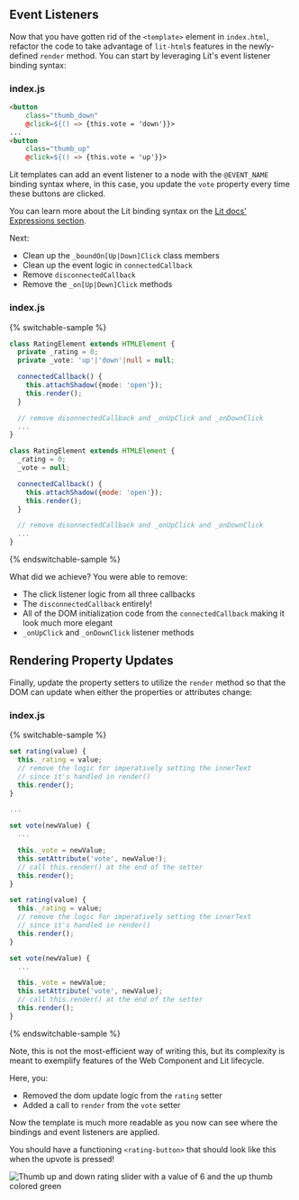 ## Event Listeners

Now that you have gotten rid of the `<template>` element in `index.html`, refactor the code to take advantage of `lit-html`s features in the newly-defined `render` method. You can start by leveraging Lit's event listener binding syntax:

### index.js

```html
<button
    class="thumb_down"
    @click=${() => {this.vote = 'down'}}>
...
<button
    class="thumb_up"
    @click=${() => {this.vote = 'up'}}>
```

Lit templates can add an event listener to a node with the `@EVENT_NAME` binding syntax where, in this case, you update the `vote` property every time these buttons are clicked.

<aside class="info">
You can learn more about the Lit binding syntax on the <a href="https://lit.dev/docs/templates/expressions/">Lit docs' Expressions section</a>.
</aside>

Next:

* Clean up the `_boundOn[Up|Down]Click` class members
* Clean up the event logic in `connectedCallback`
* Remove `disconnectedCallback`
* Remove the `_on[Up|Down]Click` methods

### index.js

{% switchable-sample %}

```ts
class RatingElement extends HTMLElement {
  private _rating = 0;
  private _vote: 'up'|'down'|null = null;

  connectedCallback() {
    this.attachShadow({mode: 'open'});
    this.render();
  }

  // remove disonnectedCallback and _onUpClick and _onDownClick
  ...
}
```

```js
class RatingElement extends HTMLElement {
  _rating = 0;
  _vote = null;

  connectedCallback() {
    this.attachShadow({mode: 'open'});
    this.render();
  }

  // remove disonnectedCallback and _onUpClick and _onDownClick
  ...
}
```

{% endswitchable-sample %}

What did we achieve? You were able to remove:

* The click listener logic from all three callbacks
* The `disconnectedCallback` entirely!
* All of the DOM initialization code from the `connectedCallback` making it look much more elegant
* `_onUpClick` and `_onDownClick` listener methods

## Rendering Property Updates

Finally, update the property setters to utilize the `render` method so that the DOM can update when either the properties or attributes change:

### index.js

{% switchable-sample %}

```ts
set rating(value) {
  this._rating = value;
  // remove the logic for imperatively setting the innerText
  // since it's handled in render()
  this.render();
}

...

set vote(newValue) {
  ...

  this._vote = newValue;
  this.setAttribute('vote', newValue!);
  // call this.render() at the end of the setter
  this.render();
}
```

```js
set rating(value) {
  this._rating = value;
  // remove the logic for imperatively setting the innerText
  // since it's handled in render()
  this.render();
}

set vote(newValue) {
  ...

  this._vote = newValue;
  this.setAttribute('vote', newValue);
  // call this.render() at the end of the setter
  this.render();
}
```

{% endswitchable-sample %}

<aside class="warning">
Note, this is not the most-efficient way of writing this, but its complexity is meant to exemplify features of the Web Component and Lit lifecycle.
</aside>

Here, you:

* Removed the dom update logic from the `rating` setter
* Added a call to `render` from the `vote` setter

Now the template is much more readable as you now can see where the bindings and event listeners are applied.

You should have a functioning `<rating-button>` that should look like this when the upvote is pressed!

<img style="display:block;margin:0 auto;" src="/images/tutorials/wc-to-lit/component.png" alt="Thumb up and down rating slider with a value of 6 and the up thumb colored green">
